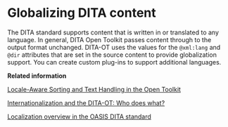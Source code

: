 # Globalizing DITA content

The DITA standard supports content that is written in or translated to any language. In general, DITA Open Toolkit passes content through to the output format unchanged. DITA-OT uses the values for the `@xml:lang` and `@dir` attributes that are set in the source content to provide globalization support. You can create custom plug-ins to support additional languages.

**Related information**  


[Locale-Aware Sorting and Text Handling in the Open Toolkit](https://www.oxygenxml.com/events/2017/dita-ot_day.html#Open_Toolkit)

[Internationalization and the DITA-OT: Who does what?](https://www.oxygenxml.com/events/2016/dita-ot_day.html#DITA-OT_Who_does_what)

[Localization overview in the OASIS DITA standard](http://docs.oasis-open.org/dita/v1.2/os/spec/archSpec/translation.html)

